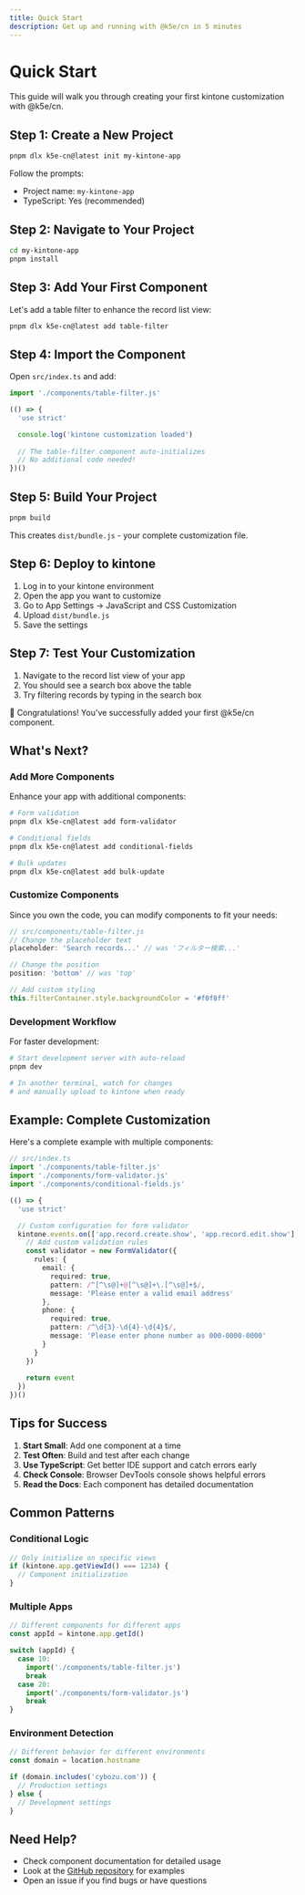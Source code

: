 ```yaml
---
title: Quick Start
description: Get up and running with @k5e/cn in 5 minutes
---
```


# Quick Start

This guide will walk you through creating your first kintone customization with @k5e/cn.

## Step 1: Create a New Project

```bash
pnpm dlx k5e-cn@latest init my-kintone-app
```

Follow the prompts:
- Project name: `my-kintone-app`
- TypeScript: Yes (recommended)

## Step 2: Navigate to Your Project

```bash
cd my-kintone-app
pnpm install
```

## Step 3: Add Your First Component

Let's add a table filter to enhance the record list view:

```bash
pnpm dlx k5e-cn@latest add table-filter
```

## Step 4: Import the Component

Open `src/index.ts` and add:

```typescript
import './components/table-filter.js'

(() => {
  'use strict'

  console.log('kintone customization loaded')
  
  // The table-filter component auto-initializes
  // No additional code needed!
})()
```

## Step 5: Build Your Project

```bash
pnpm build
```

This creates `dist/bundle.js` - your complete customization file.

## Step 6: Deploy to kintone

1. Log in to your kintone environment
2. Open the app you want to customize
3. Go to App Settings → JavaScript and CSS Customization
4. Upload `dist/bundle.js`
5. Save the settings

## Step 7: Test Your Customization

1. Navigate to the record list view of your app
2. You should see a search box above the table
3. Try filtering records by typing in the search box

🎉 Congratulations! You've successfully added your first @k5e/cn component.

## What's Next?

### Add More Components

Enhance your app with additional components:

```bash
# Form validation
pnpm dlx k5e-cn@latest add form-validator

# Conditional fields
pnpm dlx k5e-cn@latest add conditional-fields

# Bulk updates
pnpm dlx k5e-cn@latest add bulk-update
```

### Customize Components

Since you own the code, you can modify components to fit your needs:

```javascript
// src/components/table-filter.js
// Change the placeholder text
placeholder: 'Search records...' // was 'フィルター検索...'

// Change the position
position: 'bottom' // was 'top'

// Add custom styling
this.filterContainer.style.backgroundColor = '#f0f8ff'
```

### Development Workflow

For faster development:

```bash
# Start development server with auto-reload
pnpm dev

# In another terminal, watch for changes
# and manually upload to kintone when ready
```

## Example: Complete Customization

Here's a complete example with multiple components:

```typescript
// src/index.ts
import './components/table-filter.js'
import './components/form-validator.js'
import './components/conditional-fields.js'

(() => {
  'use strict'

  // Custom configuration for form validator
  kintone.events.on(['app.record.create.show', 'app.record.edit.show'], (event) => {
    // Add custom validation rules
    const validator = new FormValidator({
      rules: {
        email: {
          required: true,
          pattern: /^[^\s@]+@[^\s@]+\.[^\s@]+$/,
          message: 'Please enter a valid email address'
        },
        phone: {
          required: true,
          pattern: /^\d{3}-\d{4}-\d{4}$/,
          message: 'Please enter phone number as 000-0000-0000'
        }
      }
    })
    
    return event
  })
})()
```

## Tips for Success

1. **Start Small**: Add one component at a time
2. **Test Often**: Build and test after each change
3. **Use TypeScript**: Get better IDE support and catch errors early
4. **Check Console**: Browser DevTools console shows helpful errors
5. **Read the Docs**: Each component has detailed documentation

## Common Patterns

### Conditional Logic

```javascript
// Only initialize on specific views
if (kintone.app.getViewId() === 1234) {
  // Component initialization
}
```

### Multiple Apps

```javascript
// Different components for different apps
const appId = kintone.app.getId()

switch (appId) {
  case 10:
    import('./components/table-filter.js')
    break
  case 20:
    import('./components/form-validator.js')
    break
}
```

### Environment Detection

```javascript
// Different behavior for different environments
const domain = location.hostname

if (domain.includes('cybozu.com')) {
  // Production settings
} else {
  // Development settings
}
```

## Need Help?

- Check component documentation for detailed usage
- Look at the [GitHub repository](https://github.com/f4ah6o/k5e-cn) for examples
- Open an issue if you find bugs or have questions